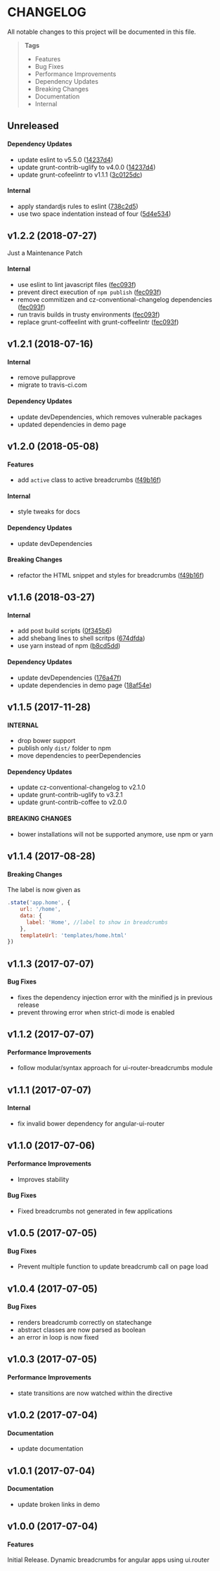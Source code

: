 # CHANGELOG

All notable changes to this project will be documented in this file.

> **Tags**
> - Features
> - Bug Fixes
> - Performance Improvements
> - Dependency Updates
> - Breaking Changes
> - Documentation
> - Internal

## Unreleased

#### Dependency Updates

* update eslint to v5.5.0 ([14237d4](https://github.com/sibiraj-s/ui-router-breadcrumbs/commit/14237d4))
* update grunt-contrib-uglify to v4.0.0 ([14237d4](https://github.com/sibiraj-s/ui-router-breadcrumbs/commit/14237d4))
* update grunt-cofeelintr to v1.1.1 ([3c0125dc](https://github.com/sibiraj-s/ui-router-breadcrumbs/commit/3c0125dc))

#### Internal

* apply standardjs rules to eslint ([738c2d5](https://github.com/sibiraj-s/ui-router-breadcrumbs/commit/738c2d5))
* use two space indentation instead of four ([5d4e534](https://github.com/sibiraj-s/ui-router-breadcrumbs/commit/5d4e534))

## v1.2.2 (2018-07-27)

Just a Maintenance Patch

#### Internal

* use eslint to lint javascript files ([fec093f](https://github.com/sibiraj-s/ui-router-breadcrumbs/commit/fec093f))
* prevent direct execution of `npm publish` ([fec093f](https://github.com/sibiraj-s/ui-router-breadcrumbs/commit/fec093f))
* remove commitizen and cz-conventional-changelog dependencies ([fec093f](https://github.com/sibiraj-s/ui-router-breadcrumbs/commit/fec093f))
* run travis builds in trusty environments ([fec093f](https://github.com/sibiraj-s/ui-router-breadcrumbs/commit/fec093f))
* replace grunt-coffeelint with grunt-coffeelintr ([fec093f](https://github.com/sibiraj-s/ui-router-breadcrumbs/commit/fec093f))

## v1.2.1 (2018-07-16)

#### Internal

* remove pullapprove
* migrate to travis-ci.com

#### Dependency Updates

* update devDependencies, which removes vulnerable packages
* updated dependencies in demo page

## v1.2.0 (2018-05-08)

#### Features

* add `active` class to active breadcrumbs ([f49b16f](https://github.com/sibiraj-s/ui-router-breadcrumbs/commit/f49b16f))

#### Internal

* style tweaks for docs

#### Dependency Updates

* update devDependencies

#### Breaking Changes

* refactor the HTML snippet and styles for breadcrumbs ([f49b16f](https://github.com/sibiraj-s/ui-router-breadcrumbs/commit/f49b16f))

## v1.1.6 (2018-03-27)

#### Internal

* add post build scripts ([0f345b6](https://github.com/sibiraj-s/ui-router-breadcrumbs/commit/0f345b6))
* add shebang lines to shell scritps ([674dfda](https://github.com/sibiraj-s/ui-router-breadcrumbs/commit/674dfda))
* use yarn instead of npm ([b8cd5dd](https://github.com/sibiraj-s/ui-router-breadcrumbs/commit/b8cd5dd))

#### Dependency Updates

* update devDependencies ([176a47f](https://github.com/sibiraj-s/ui-router-breadcrumbs/commit/176a47f))
* update dependencies in demo page ([18af54e](https://github.com/sibiraj-s/ui-router-breadcrumbs/commit/18af54e))

## v1.1.5 (2017-11-28)

#### INTERNAL

* drop bower support
* publish only `dist/` folder to npm
* move dependencies to peerDependencies

#### Dependency Updates

* update cz-conventional-changelog to v2.1.0
* update grunt-contrib-uglify to v3.2.1
* update grunt-contrib-coffee to v2.0.0

#### BREAKING CHANGES

* bower installations will not be supported anymore, use npm or yarn

## v1.1.4 (2017-08-28)

#### Breaking Changes

The label is now given as

```js
.state('app.home', {
    url: '/home',
    data: {
      label: 'Home', //label to show in breadcrumbs
    },
    templateUrl: 'templates/home.html'
})
```

## v1.1.3 (2017-07-07)

#### Bug Fixes

* fixes the dependency injection error with the minified js in previous release
* prevent throwing error when strict-di mode is enabled

## v1.1.2 (2017-07-07)

#### Performance Improvements

* follow modular/syntax approach for ui-router-breadcrumbs module

## v1.1.1 (2017-07-07)

#### Internal

* fix invalid bower dependency for angular-ui-router

## v1.1.0 (2017-07-06)

#### Performance Improvements 

* Improves stability 

#### Bug Fixes

* Fixed breadcrumbs not generated in few applications

## v1.0.5 (2017-07-05)

#### Bug Fixes

* Prevent multiple function to update breadcrumb call on page load

## v1.0.4 (2017-07-05)

#### Bug Fixes

* renders breadcrumb correctly on statechange
* abstract classes are now parsed as boolean
* an error in loop is now fixed

## v1.0.3 (2017-07-05)

#### Performance Improvements

* state transitions are now watched within the directive

## v1.0.2 (2017-07-04)

#### Documentation

* update documentation

## v1.0.1 (2017-07-04)

#### Documentation

* update broken links in demo

## v1.0.0 (2017-07-04)

#### Features

Initial Release. Dynamic breadcrumbs for angular apps using ui.router
